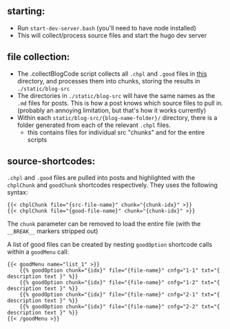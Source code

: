 
## starting:

- Run `start-dev-server.bash` (you'll need to have node installed)
- This will collect/process source files and start the hugo dev server

## file collection:
- The .collectBlogCode script collects all `.chpl` and `.good` files in [this](https://github.com/jeremiah-corrado/chapel/tree/blog_src_test/test/blog-src) directory, and processes them into chunks, storing the results in `./static/blog-src`
- The directories in `./static/blog-src` will have the same names as the `.md` files for posts. This is how a post knows which source files to pull in. (probably an annoying limitation, but that's how it works currently)
- Within each `static/blog-src/{blog-name-folder}/` directory, there is a folder generated from each of the relevant `.chpl` files.
    - this contains files for individual src "chunks" and for the entire scripts

## source-shortcodes:

`.chpl` and `.good` files are pulled into posts and highlighted with the `chplChunk` and `goodChunk` shortcodes respectively. They uses the following syntax:
```
{{< chplChunk file="{src-file-name}" chunk="{chunk-idx}" >}}
{{< chplChunk file="{good-file-name}" chunk="{chunk-idx}" >}}
```
The `chunk` parameter can be removed to load the entire file (with the `__BREAK__` markers stripped out)


A list of good files can be created by nesting `goodOption` shortcode calls within a `goodMenu` call:
```
{{< goodMenu name="list_1" >}}
    {{% goodOption chunk="{idx}" file="{file-name}" cnfg="1-1" txt="{ description text }" %}}
    {{% goodOption chunk="{idx}" file="{file-name}" cnfg="1-2" txt="{ description text }" %}}
    {{% goodOption chunk="{idx}" file="{file-name}" cnfg="2-1" txt="{ description text }" %}}
    {{% goodOption chunk="{idx}" file="{file-name}" cnfg="2-2" txt="{ description text }" %}}
{{< /goodMenu >}}
```
